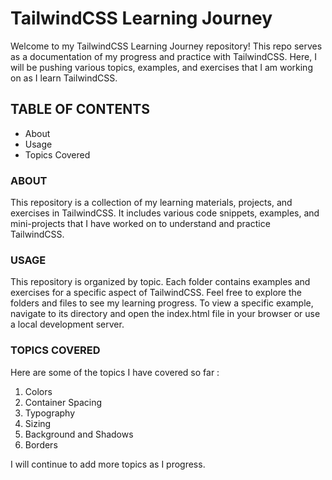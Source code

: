 # TailwindCSS Learning Journey 
Welcome to my TailwindCSS Learning Journey repository! This repo serves as a documentation of my progress and practice with TailwindCSS. Here, I will be pushing various topics, examples, and exercises that I am working on as I learn TailwindCSS.

## TABLE OF CONTENTS
- About
- Usage
- Topics Covered

### ABOUT
This repository is a collection of my learning materials, projects, and exercises in TailwindCSS. It includes various code snippets, examples, and mini-projects that I have worked on to understand and practice TailwindCSS.

### USAGE
This repository is organized by topic. Each folder contains examples and exercises for a specific aspect of TailwindCSS.
Feel free to explore the folders and files to see my learning progress.
To view a specific example, navigate to its directory and open the index.html file in your browser or use a local development server.

### TOPICS COVERED
Here are some of the topics I have covered so far :

1. Colors
2. Container Spacing
3. Typography
4. Sizing
5. Background and Shadows
6. Borders

I will continue to add more topics as I progress.
